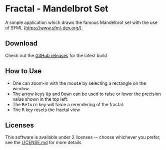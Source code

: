 # Fractal - Mandelbrot Set

A simple application which draws the famous Mandelbrot set with the use of SFML (https://www.sfml-dev.org/).

## Download

Check out the [GitHub releases](https://github.com/eXpl0it3r/Fractal/releases/latest) for the latest build

## How to Use

* One can zoom-in with the mouse by selecting a rectangle on the window.
* The arrow keys <kbd>Up</kbd> and <kbd>Down</kbd> can be used to raise or lower the precision value shown in the top left.
* The <kbd>Return</kbd> key will force a rerendering of the fractal.
* The <kbd>R</kbd> key resets the fractal view

## Licenses

This software is available under 2 licenses -- choose whichever you prefer, see the [LICENSE.md](LICENSE.md) for more details
